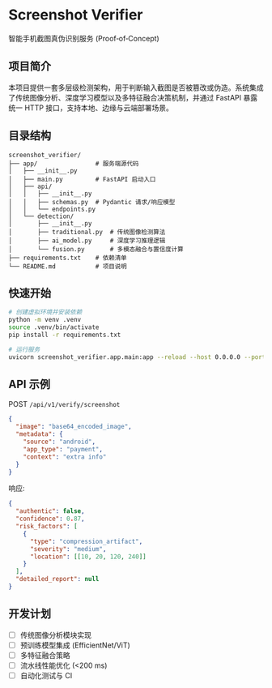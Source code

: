 # Screenshot Verifier

智能手机截图真伪识别服务 (Proof‐of‐Concept)

## 项目简介
本项目提供一套多层级检测架构，用于判断输入截图是否被篡改或伪造。系统集成了传统图像分析、深度学习模型以及多特征融合决策机制，并通过 FastAPI 暴露统一 HTTP 接口，支持本地、边缘与云端部署场景。

## 目录结构
```
screenshot_verifier/
├── app/                # 服务端源代码
│   ├── __init__.py
│   ├── main.py         # FastAPI 启动入口
│   ├── api/
│   │   ├── __init__.py
│   │   ├── schemas.py  # Pydantic 请求/响应模型
│   │   └── endpoints.py
│   └── detection/
│       ├── __init__.py
│       ├── traditional.py  # 传统图像检测算法
│       ├── ai_model.py     # 深度学习推理逻辑
│       └── fusion.py       # 多模态融合与置信度计算
├── requirements.txt    # 依赖清单
└── README.md           # 项目说明
```

## 快速开始
```bash
# 创建虚拟环境并安装依赖
python -m venv .venv
source .venv/bin/activate
pip install -r requirements.txt

# 运行服务
uvicorn screenshot_verifier.app.main:app --reload --host 0.0.0.0 --port 8000
```

## API 示例
POST `/api/v1/verify/screenshot`
```json
{
  "image": "base64_encoded_image",
  "metadata": {
    "source": "android",
    "app_type": "payment",
    "context": "extra info"
  }
}
```
响应:
```json
{
  "authentic": false,
  "confidence": 0.87,
  "risk_factors": [
    {
      "type": "compression_artifact",
      "severity": "medium",
      "location": [[10, 20, 120, 240]]
    }
  ],
  "detailed_report": null
}
```

## 开发计划
- [ ] 传统图像分析模块实现
- [ ] 预训练模型集成 (EfficientNet/ViT)
- [ ] 多特征融合策略
- [ ] 流水线性能优化 (<200 ms)
- [ ] 自动化测试与 CI